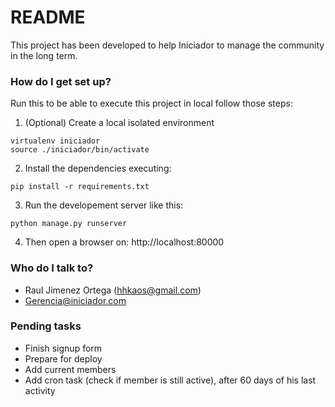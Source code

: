 # README #

This project has been developed to help Iniciador to manage the community in
the long term.

### How do I get set up? ###

Run this to be able to execute this project in local follow those steps:

1) (Optional) Create a local isolated environment

```
virtualenv iniciador
source ./iniciador/bin/activate
```

2) Install the dependencies executing:

```
pip install -r requirements.txt
```
3) Run the developement server like this:

```
python manage.py runserver
```

4) Then open a browser on: http://localhost:80000

### Who do I talk to? ###

* Raul Jimenez Ortega (hhkaos@gmail.com)
* Gerencia@iniciador.com

### Pending tasks ###

* Finish signup form
* Prepare for deploy
* Add current members
* Add cron task (check if member is still active), after 60 days of his last activity
